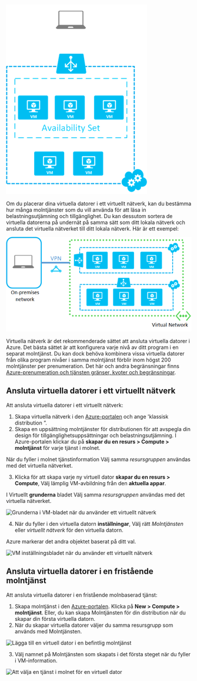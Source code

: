 

![Virtuella datorer i en fristående molntjänst](./media/virtual-machines-common-classic-connect-vms/CloudServiceExample.png)

Om du placerar dina virtuella datorer i ett virtuellt nätverk, kan du bestämma hur många molntjänster som du vill använda för att läsa in belastningsutjämning och tillgänglighet. Du kan dessutom sortera de virtuella datorerna på undernät på samma sätt som ditt lokala nätverk och ansluta det virtuella nätverket till ditt lokala nätverk. Här är ett exempel:

![Virtuella datorer i ett virtuellt nätverk](./media/virtual-machines-common-classic-connect-vms/VirtualNetworkExample.png)

Virtuella nätverk är det rekommenderade sättet att ansluta virtuella datorer i Azure. Det bästa sättet är att konfigurera varje nivå av ditt program i en separat molntjänst. Du kan dock behöva kombinera vissa virtuella datorer från olika program nivåer i samma molntjänst förblir inom högst 200 molntjänster per prenumeration. Det här och andra begränsningar finns [Azure-prenumeration och tjänsten gränser, kvoter och begränsningar](../articles/azure-subscription-service-limits.md).

## <a name="connect-vms-in-a-virtual-network"></a>Ansluta virtuella datorer i ett virtuellt nätverk
Att ansluta virtuella datorer i ett virtuellt nätverk:

1. Skapa virtuella nätverk i den [Azure-portalen](../articles/virtual-network/virtual-networks-create-vnet-classic-pportal.md) och ange 'klassisk distribution ”.
2. Skapa en uppsättning molntjänster för distributionen för att avspegla din design för tillgänglighetsuppsättningar och belastningsutjämning. I Azure-portalen klickar du på **skapar du en resurs > Compute > molntjänst** för varje tjänst i molnet.

  När du fyller i molnet tjänstinformation Välj samma _resursgruppen_ användas med det virtuella nätverket.

3. Klicka för att skapa varje ny virtuell dator **skapar du en resurs > Compute**, Välj lämplig VM-avbildning från den **aktuella appar**.

  I Virtuellt **grunderna** bladet Välj samma _resursgruppen_ användas med det virtuella nätverket.

  ![Grunderna i VM-bladet när du använder ett virtuellt nätverk](./media/virtual-machines-common-classic-connect-vms/CreateVM_Basics_VN.png)

4. När du fyller i den virtuella datorn **inställningar**, Välj rätt _Molntjänsten_ eller _virtuellt nätverk_ för den virtuella datorn.

  Azure markerar det andra objektet baserat på ditt val.

  ![VM inställningsbladet när du använder ett virtuellt nätverk](./media/virtual-machines-common-classic-connect-vms/CreateVM_Settings_VN.png)


## <a name="connect-vms-in-a-standalone-cloud-service"></a>Ansluta virtuella datorer i en fristående molntjänst
Att ansluta virtuella datorer i en fristående molnbaserad tjänst:

1. Skapa molntjänst i den [Azure-portalen](http://portal.azure.com). Klicka på **New > Compute > molntjänst**. Eller, du kan skapa Molntjänsten för din distribution när du skapar din första virtuella datorn.
2. När du skapar virtuella datorer väljer du samma resursgrupp som används med Molntjänsten.

  ![Lägga till en virtuell dator i en befintlig molntjänst](./media/virtual-machines-common-classic-connect-vms/CreateVM_Basics_SA.png)

3.  Välj namnet på Molntjänsten som skapats i det första steget när du fyller i VM-information.

  ![Att välja en tjänst i molnet för en virtuell dator](./media/virtual-machines-common-classic-connect-vms/CreateVM_Settings_SA.png)

